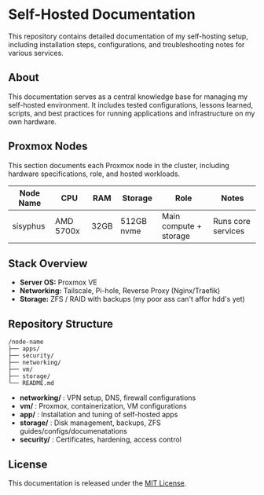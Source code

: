 # Self-Hosted Documentation

This repository contains detailed documentation of my self-hosting setup, including installation steps, configurations, and troubleshooting notes for various services.

## About
This documentation serves as a central knowledge base for managing my self-hosted environment. It includes tested configurations, lessons learned, scripts, and best practices for running applications and infrastructure on my own hardware.

## Proxmox Nodes
This section documents each Proxmox node in the cluster, including hardware specifications, role, and hosted workloads.

| Node Name | CPU            | RAM  | Storage           | Role                  | Notes |
|-----------|---------------|------|-------------------|-----------------------|-------|
| sisyphus  | AMD 5700x | 32GB | 512GB nvme | Main compute + storage | Runs core services |

## Stack Overview
- **Server OS:** Proxmox VE
- **Networking:** Tailscale, Pi-hole, Reverse Proxy (Nginx/Traefik)
- **Storage:** ZFS / RAID with backups (my poor ass can't affor hdd's yet)

## Repository Structure
```
/node-name
├── apps/
├── security/
├── networking/
├── vm/
├── storage/
└── README.md
```
- **networking/** : VPN setup, DNS, firewall configurations  
- **vm/** : Proxmox, containerization, VM configurations  
- **app/** : Installation and tuning of self-hosted apps  
- **storage/** : Disk management, backups, ZFS guides/configs/documenatations  
- **security/** : Certificates, hardening, access control  

## License
This documentation is released under the [MIT License](LICENSE).
